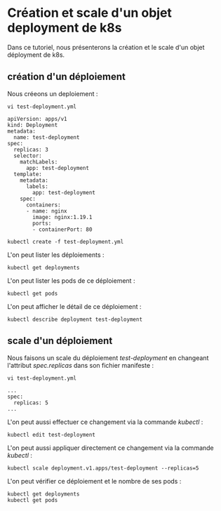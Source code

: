 # Création et scale d'un objet deployment de k8s
Dans ce tutoriel, nous présenterons la création et le scale d'un objet déployment de k8s.<br>

## création d'un déploiement
Nous créeons un deploiement :
```
vi test-deployment.yml
```

```
apiVersion: apps/v1
kind: Deployment
metadata:
  name: test-deployment
spec:
  replicas: 3
  selector:
    matchLabels:
      app: test-deployment
  template:
    metadata:
      labels:
        app: test-deployment
    spec:
      containers:
      - name: nginx
        image: nginx:1.19.1
        ports:
        - containerPort: 80
```

```
kubectl create -f test-deployment.yml
```

L'on peut lister les déploiements :
```
kubectl get deployments
```

L'on peut lister les pods de ce déploiement :
```
kubectl get pods
```

L'on peut afficher le détail de ce déploiement :
```
kubectl describe deployment test-deployment
```

## scale d'un déploiement
Nous faisons un scale du déploiement *test-deployment* en changeant l'attribut *spec.replicas* dans son fichier manifeste :
```
vi test-deployment.yml
```

```
...
spec:
  replicas: 5
...
```

L'on peut aussi effectuer ce changement via la commande *kubectl* :
```
kubectl edit test-deployment
```

L'on peut aussi appliquer directement ce changement via la commande *kubectl* :
```
kubectl scale deployment.v1.apps/test-deployment --replicas=5
```

L'on peut vérifier ce déploiement et le nombre de ses pods :
```
kubectl get deployments
kubectl get pods
```